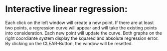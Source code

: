 # Interactive linear regression: 
Each click on the left window will create a new point.
If there are at least two points, a regression curve will appear and
will take the existing points into consideration.
Each new point will update the curve.
Both graphs on the right coordiante system display the squared and absolute
regression error.
By clicking on the CLEAR-Button, the window will be resetted.
